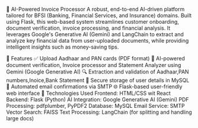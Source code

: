 🧾 AI-Powered Invoice Processor
A robust, end-to-end AI-driven platform tailored for BFSI (Banking, Financial Services, and Insurance) domains. Built using Flask, this web-based system streamlines customer onboarding, document verification, invoice processing, and financial analysis. It leverages Google's Generative AI (Gemini) and LangChain to extract and analyze key financial data from user-uploaded documents, while providing intelligent insights such as money-saving tips.

🚀 Features
✅ Upload Aadhaar and PAN cards (PDF format)
🧠 AI-powered document verification, Invoice processor and Statement Analyzer using Gemini (Google Generative AI)
🔍 Extraction and validation of Aadhaar,PAN numbers,Inoice,Bank Statement
💾 Secure storage of user details in MySQL
📧 Automated email confirmations via SMTP
🌐 Flask-based user-friendly web interface
📂 Technologies Used
Frontend: HTML/CSS wit React
Backend: Flask (Python)
AI Integration: Google Generative AI (Gemini)
PDF Processing: pdfplumber, PyPDF2
Database: MySQL
Email Service: SMTP
Vector Search: FAISS
Text Processing: LangChain (for splitting and handling large docs)
